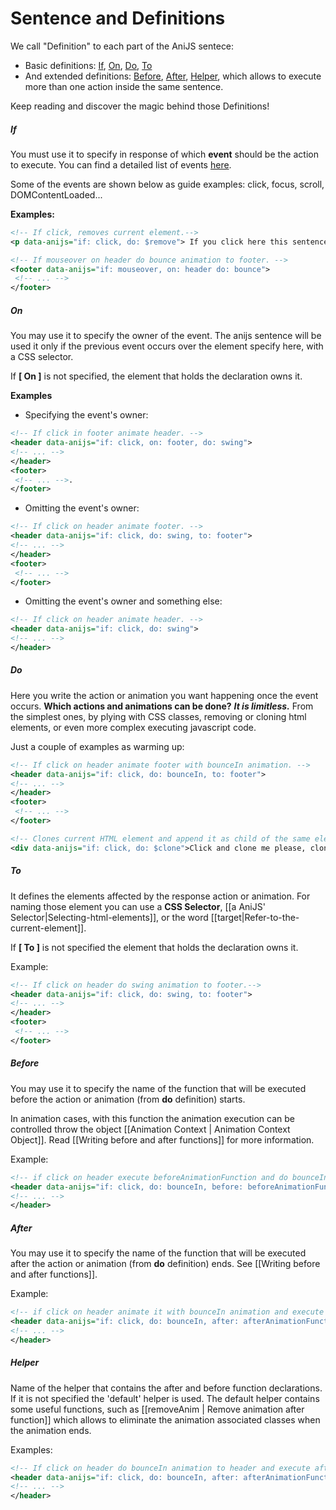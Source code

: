 Sentence and Definitions
==========================

We call "Definition" to each part of the AniJS sentece: 

- Basic definitions: [If](#If), [On](#On), [Do](#Do), [To](#To)
- And extended definitions: [Before](#Before), [After](#After), [Helper](#Helper), which allows to execute more than one action inside the same sentence.

Keep reading and discover the magic behind those Definitions!

##### If

You must use it to specify in response of which **event** should be the action to execute. You can find a detailed list of events [here](https://developer.mozilla.org/en-US/docs/Web/Reference/Events).

Some of the events are shown below as guide examples: click, focus, scroll, DOMContentLoaded...

**Examples:**

```xml
<!-- If click, removes current element.-->
<p data-anijs="if: click, do: $remove"> If you click here this sentence will be gone!</p>

<!-- If mouseover on header do bounce animation to footer. -->
<footer data-anijs="if: mouseover, on: header do: bounce">
 <!-- ... -->
</footer>
```

##### On

You may use it to specify the owner of the event. The anijs sentence will be used it only if the previous event occurs over the element specify here, with a CSS selector.

If **[ On ]** is not specified, the element that holds the declaration owns it.

**Examples**

- Specifying the event's owner:

```xml
<!-- If click in footer animate header. -->
<header data-anijs="if: click, on: footer, do: swing">
<!-- ... -->
</header>
<footer>
 <!-- ... -->.
</footer>
```

- Omitting the event's owner:

```xml
<!-- If click on header animate footer. -->
<header data-anijs="if: click, do: swing, to: footer">
<!-- ... -->
</header>
<footer>
 <!-- ... -->
</footer>
```

- Omitting the event's owner and something else:

```xml
<!-- If click on header animate header. -->
<header data-anijs="if: click, do: swing">
<!-- ... -->
</header>
```

##### Do

Here you write the action or animation you want happening once the event occurs. **Which actions and animations can be done?** ***It is limitless.*** From the simplest ones, by plying with CSS classes, removing or cloning html elements, or even more complex executing javascript code.

Just a couple of examples as warming up:

```xml
<!-- If click on header animate footer with bounceIn animation. -->
<header data-anijs="if: click, do: bounceIn, to: footer">
<!-- ... -->
</header>
<footer>
 <!-- ... -->
</footer>
```

```xml
<!-- Clones current HTML element and append it as child of the same element's parent. -->
<div data-anijs="if: click, do: $clone">Click and clone me please, clone me!</div>
```

##### To

It defines the elements affected by the response action or animation. For naming those element you can use a **CSS Selector**, [[a AniJS' Selector|Selecting-html-elements]], or the word [[target|Refer-to-the-current-element]].

If **[ To ]** is not specified the element that holds the declaration owns it.

Example:

```xml
<!-- If click on header do swing animation to footer.-->
<header data-anijs="if: click, do: swing, to: footer">
<!-- ... -->
</header>
<footer>
 <!-- ... -->
</footer>
```

##### Before
You may use it to specify the name of the function that will be executed before the action or animation (from **do** definition) starts. 

In animation cases, with this function the animation execution can be controlled throw the object [[Animation Context | Animation Context Object]]. Read [[Writing before and after functions]] for more information.

Example:
```xml
<!-- if click on header execute beforeAnimationFunction and do bounceIn animation-->
<header data-anijs="if: click, do: bounceIn, before: beforeAnimationFunctionName">
<!-- ... -->
</header>
```

##### After
You may use it to specify the name of the function that will be executed after the action or animation (from **do** definition) ends. See [[Writing before and after functions]].

Example:
```xml
<!-- if click on header animate it with bounceIn animation and execute afterAnimationFunction -->
<header data-anijs="if: click, do: bounceIn, after: afterAnimationFunctionName">
<!-- ... -->
</header>
```

##### Helper
Name of the helper that contains the after and before function declarations. If it is not specified the 'default' helper is used. The default helper  contains some useful functions, such as [[removeAnim | Remove animation after function]] which allows to eliminate the animation associated classes when the animation ends.

Examples:
```xml
<!-- If click on header do bounceIn animation to header and execute afterAnimationFunction -->
<header data-anijs="if: click, do: bounceIn, after: afterAnimationFunctionName, helper: animationHelperInstanceName">
<!-- ... -->
</header>
```
